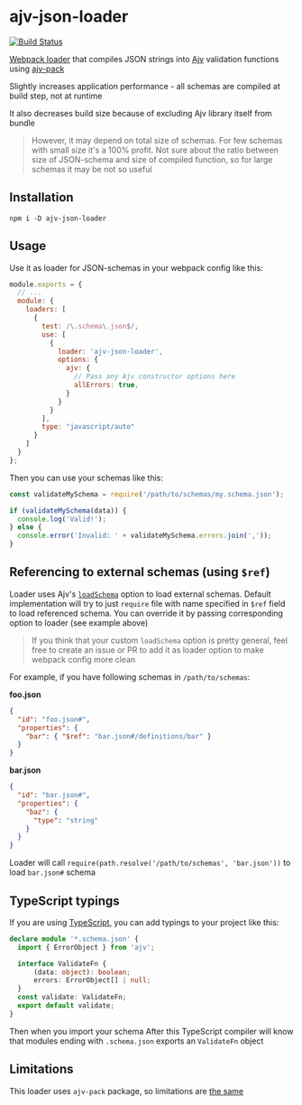 # ajv-json-loader
[![Build Status](https://travis-ci.org/downace/ajv-json-loader.svg?branch=master)](https://travis-ci.org/downace/ajv-json-loader)

[Webpack loader](https://webpack.js.org/concepts/loaders)
that compiles JSON strings into
[Ajv](https://github.com/epoberezkin/ajv) validation functions
using [ajv-pack](https://github.com/epoberezkin/ajv-pack)

Slightly increases application performance - all schemas are compiled
at build step, not at runtime

It also decreases build size because of excluding Ajv library itself from bundle
>However, it may depend on total size of schemas.
>For few schemas with small size it's a 100% profit.
>Not sure about the ratio between size of JSON-schema and size of compiled function,
>so for large schemas it may be not so useful

## Installation

```npm
npm i -D ajv-json-loader
```

## Usage

Use it as loader for JSON-schemas in your webpack config like this:
```javascript
module.exports = {
  // ...
  module: {
    loaders: [
      {
        test: /\.schema\.json$/,
        use: [
          {
            loader: 'ajv-json-loader',
            options: {
              ajv: {
                // Pass any Ajv constructor options here
                allErrors: true,
              }
            }
          }
        ],
        type: "javascript/auto"
      }
    ]
  }
};
```

Then you can use your schemas like this:

```javascript
const validateMySchema = require('/path/to/schemas/my.schema.json');

if (validateMySchema(data)) {
  console.log('Valid!');
} else {
  console.error('Invalid: ' + validateMySchema.errors.join(','));
}

```

## Referencing to external schemas (using `$ref`)

Loader uses Ajv's [`loadSchema`](https://github.com/epoberezkin/ajv#options) option to load external schemas.
Default implementation will try to just `require` file with name specified in `$ref` field
to load referenced schema.
You can override it by passing corresponding option to loader (see example above)
>If you think that your custom `loadSchema` option is pretty general,
>feel free to create an issue or PR to add it as loader option to make webpack config more clean

For example, if you have following schemas in `/path/to/schemas`:

**foo.json**
```json
{
  "id": "foo.json#",
  "properties": {
    "bar": { "$ref": "bar.json#/definitions/bar" }
  }
}
```
**bar.json**
```json
{
  "id": "bar.json#",
  "properties": {
    "baz": {
      "type": "string"
    }
  }
}

```
Loader will call `require(path.resolve('/path/to/schemas', 'bar.json'))` to load `bar.json#` schema

## TypeScript typings

If you are using [TypeScript](https://github.com/Microsoft/TypeScript),
you can add typings to your project like this:
```typescript
declare module '*.schema.json' {
  import { ErrorObject } from 'ajv';

  interface ValidateFn {
      (data: object): boolean;
      errors: ErrorObject[] | null;
  }
  const validate: ValidateFn;
  export default validate;
}
```
Then when you import your schema
After this TypeScript compiler will know that modules ending with `.schema.json`
exports an `ValidateFn` object

## Limitations

This loader uses `ajv-pack` package, so limitations are
[the same](https://github.com/epoberezkin/ajv-pack#limitations)
